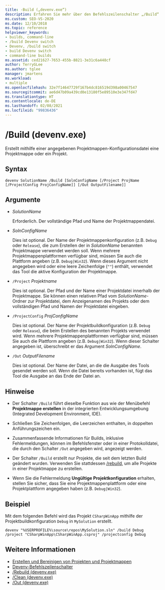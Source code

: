 ```yaml
---
title: -Build („devenv.exe“)
description: Erfahren Sie mehr über den Befehlszeilenschalter „/Build“ des devenv-Befehls, und wie Sie ihn verwenden können, um eine Projektmappe oder ein Projekt mit einer angegebenen Projektmappen-Konfigurationsdatei zu erstellen.
ms.custom: SEO-VS-2020
ms.date: 12/10/2018
ms.topic: reference
helpviewer_keywords:
- builds, command-line
- /build Devenv switch
- Devenv, /build switch
- build Devenv switch
- command-line builds
ms.assetid: ced21627-7653-455b-8821-3e31c6a448cf
author: TerryGLee
ms.author: tglee
manager: jmartens
ms.workload:
- multiple
ms.openlocfilehash: 32e7f14647729f167b4dc816519d398a00467547
ms.sourcegitcommit: ae6d47b09a439cd0e13180f5e89510e3e347fd47
ms.translationtype: HT
ms.contentlocale: de-DE
ms.lasthandoff: 02/08/2021
ms.locfileid: "99836436"
---
```

# <a name="build-devenvexe"></a>/Build (devenv.exe)

Erstellt mithilfe einer angegebenen Projektmappen-Konfigurationsdatei eine Projektmappe oder ein Projekt.

## <a name="syntax"></a>Syntax

```shell
devenv SolutionName /Build [SolnConfigName [/Project ProjName [/ProjectConfig ProjConfigName]] [/Out OutputFilename]]
```

## <a name="arguments"></a>Argumente

- *SolutionName*

  Erforderlich. Der vollständige Pfad und Name der Projektmappendatei.

- *SolnConfigName*

  Dies ist optional. Der Name der Projektmappenkonfiguration (z.B. `Debug` oder `Release`), die zum Erstellen der in *SolutionName* benannten Projektmappe verwendet werden soll. Wenn mehrere Projektmappenplattformen verfügbar sind, müssen Sie auch die Plattform angeben (z.B. `Debug|Win32`). Wenn dieses Argument nicht angegeben wird oder eine leere Zeichenfolge (`""`) enthält, verwendet das Tool die aktive Konfiguration der Projektmappe.

- `/Project` *Projektname*

  Dies ist optional. Der Pfad und der Name einer Projektdatei innerhalb der Projektmappe. Sie können einen relativen Pfad vom *SolutionName*-Ordner zur Projektdatei, dem Anzeigenamen des Projekts oder dem vollständigen Pfad und Namen der Projektdatei eingeben.

- `/ProjectConfig` *ProjConfigName*

  Dies ist optional. Der Name der Projektbuildkonfiguration (z.B. `Debug` oder `Release`), die beim Erstellen des benannten Projekts verwendet wird. Wenn mehrere Projektmappenplattformen verfügbar sind, müssen Sie auch die Plattform angeben (z.B. `Debug|Win32`). Wenn dieser Schalter angegeben ist, überschreibt er das Argument *SolnConfigName*.

- `/Out` *OutputFilename*

  Dies ist optional. Der Name der Datei, an die die Ausgabe des Tools gesendet werden soll. Wenn die Datei bereits vorhanden ist, fügt das Tool die Ausgabe an das Ende der Datei an.

## <a name="remarks"></a>Hinweise

- Der Schalter `/Build` führt dieselbe Funktion aus wie der Menübefehl **Projektmappe erstellen** in der integrierten Entwicklungsumgebung (Integrated Development Environment, IDE).

- Schließen Sie Zeichenfolgen, die Leerzeichen enthalten, in doppelten Anführungszeichen ein.

- Zusammenfassende Informationen für Builds, inklusive Fehlermeldungen, können im Befehlsfenster oder in einer Protokolldatei, die durch den Schalter `/Out` angegeben wird, angezeigt werden.

- Der Schalter `/Build` erstellt nur Projekte, die seit dem letzten Build geändert wurden. Verwenden Sie stattdessen [/rebuild](../../ide/reference/rebuild-devenv-exe.md), um alle Projekte in einer Projektmappe zu erstellen.

- Wenn Sie die Fehlermeldung **Ungültige Projektkonfiguration** erhalten, stellen Sie sicher, dass Sie eine Projektmappenplattform oder eine Projektplattform angegeben haben (z.B. `Debug|Win32`).

## <a name="example"></a>Beispiel

Mit dem folgenden Befehl wird das Projekt `CSharpWinApp` mithilfe der Projektbuildkonfiguration `Debug` in `MySolution` erstellt.

```shell
devenv "%USERPROFILE%\source\repos\MySolution.sln" /build Debug /project "CSharpWinApp\CSharpWinApp.csproj" /projectconfig Debug
```

## <a name="see-also"></a>Weitere Informationen

- [Erstellen und Bereinigen von Projekten und Projektmappen](../../ide/building-and-cleaning-projects-and-solutions-in-visual-studio.md)
- [Devenv-Befehlszeilenschalter](../../ide/reference/devenv-command-line-switches.md)
- [/Rebuild (devenv.exe)](../../ide/reference/rebuild-devenv-exe.md)
- [/Clean (devenv.exe)](../../ide/reference/clean-devenv-exe.md)
- [/Out (devenv.exe)](../../ide/reference/out-devenv-exe.md)
